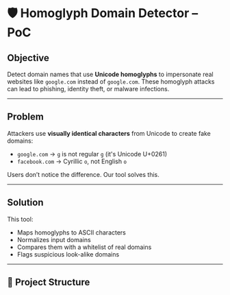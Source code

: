 # 🛡️ Homoglyph Domain Detector – PoC

##  Objective
Detect domain names that use **Unicode homoglyphs** to impersonate real websites like `ɡoogle.com` instead of `google.com`. These homoglyph attacks can lead to phishing, identity theft, or malware infections.

---

##  Problem

Attackers use **visually identical characters** from Unicode to create fake domains:
- `ɡoogle.com` → `ɡ` is not regular `g` (it's Unicode U+0261)
- `facebооk.com` → Cyrillic `о`, not English `o`

Users don’t notice the difference. Our tool solves this.

---

##  Solution

This tool:
- Maps homoglyphs to ASCII characters
- Normalizes input domains
- Compares them with a whitelist of real domains
- Flags suspicious look-alike domains

---

## 🧩 Project Structure

